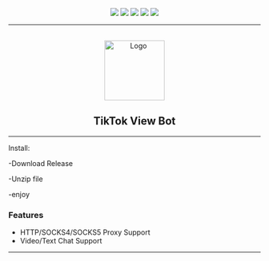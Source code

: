 <div id="top"></div>
<p align="center">
  <img src="https://img.shields.io/github/contributors/dropout1337/TikTok-View-Bot.svg?style=for-the-badge"/>
  <img src="https://img.shields.io/github/forks/dropout1337/TikTok-View-Bot.svg?style=for-the-badge"/>
  <img src="https://img.shields.io/github/stars/dropout1337/TikTok-View-Bot.svg?style=for-the-badge"/>
  <img src="https://img.shields.io/github/issues/dropout1337/TikTok-View-Bot.svg?style=for-the-badge"/>
  <img src="https://img.shields.io/github/license/dropout1337/TikTok-View-Bot.svg?style=for-the-badge"/>
</p>
  
---------------------------------------
  
<br/>
<div align="center">
  <a href="https://github.com/dropout1337/TikTok-View-Bot">
    <img src="https://static.vecteezy.com/system/resources/previews/002/557/421/large_2x/tiktok-logo-black-mobile-social-media-icon-free-vector.jpg" alt="Logo" width="120" height="120">
  </a>
  
  <h2 align="center">TikTok View Bot</h3>

  
</div>
  
---------------------------------------
Install:

-Download Release

-Unzip file

-enjoy

### Features
* HTTP/SOCKS4/SOCKS5 Proxy Support
* Video/Text Chat Support

---------------------------------------

 